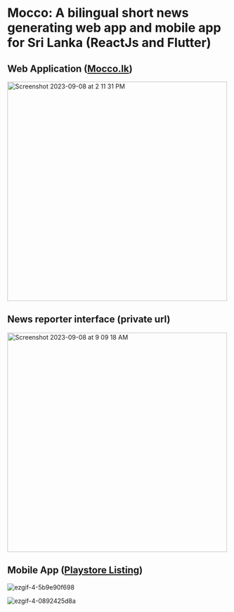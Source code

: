 # Mocco: A bilingual short news generating web app and mobile app for Sri Lanka (ReactJs and Flutter)

## Web Application ([Mocco.lk](https://mocco.lk))


<img width="500" alt="Screenshot 2023-09-08 at 2 11 31 PM" src="https://github.com/aabid-ism/mocco/assets/79525566/2b142c6d-51b3-49ef-96bf-3511354408df">

## News reporter interface (private url)
<img width="500" alt="Screenshot 2023-09-08 at 9 09 18 AM" src="https://github.com/aabid-ism/mocco/assets/79525566/6a7355c7-6044-4233-a8ae-1bf08b1f4e1c">

## Mobile App ([Playstore Listing](https://play.google.com/store/apps/details?id=global.serendib.mocco))
![ezgif-4-5b9e90f698](https://github.com/aabid-ism/mocco/assets/79525566/b71297ee-0e89-427c-8cfe-972410daa2c4)

![ezgif-4-0892425d8a](https://github.com/aabid-ism/mocco/assets/79525566/cc5761ba-10a8-4cf9-a2aa-39e2e3f132f5)

